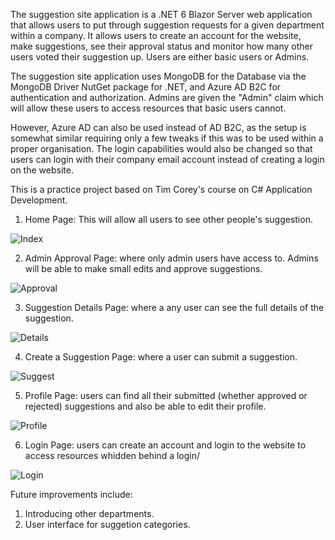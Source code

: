 The suggestion site application is a .NET 6 Blazor Server web application that allows users to put through suggestion requests for a given department within a company. 
It allows users to create an account for the website, make suggestions, see their approval status and monitor how many other users voted their suggestion up. Users are either basic users or Admins.

The suggestion site application uses MongoDB for the Database via the MongoDB Driver NutGet package for .NET, and Azure AD B2C for authentication and authorization. 
Admins are given the "Admin" claim which will allow these users to access resources that basic users cannot. 

However, Azure AD can also be used instead of AD B2C, as the setup is somewhat similar requiring only a few tweaks if this was to be used within a proper organisation. 
The login capabilities would also be changed so that users can login with their company email account instead of creating a login on the website.

This is a practice project based on Tim Corey's course on C# Application Development.

1. Home Page: This will allow all users to see other people's suggestion.

![Index](https://github.com/Franco-Diaz-Licham/SuggestionsApp/assets/138960498/263f4ebd-a894-4c11-b97d-a3c2035e7da4)

2. Admin Approval Page: where only admin users have access to. Admins will be able to make small edits and approve suggestions.

![Approval](https://github.com/Franco-Diaz-Licham/SuggestionsApp/assets/138960498/9dc0e905-d83e-467e-b46e-93a6ee41aba1)

3. Suggestion Details Page: where a any user can see the full details of the suggestion.

![Details](https://github.com/Franco-Diaz-Licham/SuggestionsApp/assets/138960498/c9a9e915-671b-4cc4-9849-f15411e5f236)

4. Create a Suggestion Page: where a user can submit a suggestion. 

![Suggest](https://github.com/Franco-Diaz-Licham/SuggestionsApp/assets/138960498/428b191b-677e-455b-b5df-aa499748abc8)

5. Profile Page: users can find all their submitted (whether approved or rejected) suggestions and also be able to edit their profile.

![Profile](https://github.com/Franco-Diaz-Licham/SuggestionsApp/assets/138960498/e2192433-5785-484c-8561-04b0ce85449a)

6. Login Page: users can create an account and login to the website to access resources whidden behind a login/

![Login](https://github.com/Franco-Diaz-Licham/SuggestionsApp/assets/138960498/9f4b7504-93b7-44f7-9369-40754599bf79)

Future improvements include:
1.	Introducing other departments.
2.	User interface for suggetion categories.

